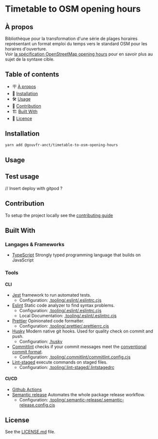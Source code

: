 # Timetable to OSM opening hours

## À propos

Bibliothèque pour la transformation d'une série de plages horaires représentant un format emploi du temps vers le standard OSM pour les horaires d'ouverture.  
Voir [la spécification OpenStreetMap opening hours](https://wiki.openstreetmap.org/wiki/Key:opening_hours/specification) pour en savoir plus au sujet de la syntaxe cible.

## Table of contents

- 🪧 [À propos](#à-propos)
- 🚀 [Installation](#installation)
- 🛠️ [Usage](#usage)
- 🤝 [Contribution](#contribution)
- 🏗️ [Built With](#built-with)
- 📝 [Licence](#licence)

## Installation

```bash
yarn add @gouvfr-anct/timetable-to-osm-opening-hours
```

## Usage

## Test usage

// Insert deploy with gitpod ?

####

## Contribution

To setup the project locally see the [contributing guide](CONTRIBUTING.md)

## Built With

### Langages & Frameworks

- [TypeScript](https://www.typescriptlang.org/) Strongly typed programming language that builds on JavaScript

### Tools

#### CLI

- [Jest](https://jestjs.io/) framework to run automated tests.
  - Configuration: [.tooling/.eslint/.eslintrc.cjs](.tooling/.eslint/.eslintrc.cjs)
- [Eslint](https://eslint.org/) Static code analyzer to find syntax problems.
  - Configuration: [.tooling/.eslint/.eslintrc.cjs](.tooling/.eslint/.eslintrc.cjs)
  - Local Documentation: [.tooling/.eslint/.eslintrc.cjs](.tooling/.eslint/.eslintrc.cjs)
- [Prettier](https://prettier.io/) Opinionated code formatter.
  - Configuration: [.tooling/.prettier/.prettierrc.cjs](.tooling/.prettier/.prettierrc.cjs)
- [Husky](https://typicode.github.io/husky/#/) Modern native git hooks. Used for quality check on commit and push.
  - Configuration: [.husky](.husky)
- [Commitlint](https://github.com/conventional-changelog/commitlint) checks if your commit messages meet the [conventional commit format](https://www.conventionalcommits.org/en/v1.0.0/).
  - Configuration: [.tooling/.commitlint/commitlint.config.cjs](.tooling/.commitlint/commitlint.config.cjs)
- [Lint-staged](https://github.com/okonet/lint-staged) execute commands on staged files.
  - Configuration: [.tooling/.lint-staged/.lintstagedrc](.tooling/.lintstaged/.lintstagedrc)

#### CI/CD

- [Github Actions](https://docs.github.com/en/actions)
- [Semantic release](https://github.com/semantic-release/semantic-release) Automates the whole package release workflow.
  - Configuration: [.tooling/.semantic-release/.semantic-release.config.cjs](.tooling/.semantic-release/.semantic-release.config.cjs)

## License

See the [LICENSE.md](LICENSE.md) file.
